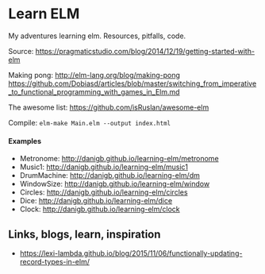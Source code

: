 # Learn ELM

My adventures learning elm. Resources, pitfalls, code.

Source: https://pragmaticstudio.com/blog/2014/12/19/getting-started-with-elm

Making pong: http://elm-lang.org/blog/making-pong
https://github.com/Dobiasd/articles/blob/master/switching_from_imperative_to_functional_programming_with_games_in_Elm.md

The awesome list: https://github.com/isRuslan/awesome-elm

Compile: `elm-make Main.elm --output index.html`

#### Examples

- Metronome: http://danigb.github.io/learning-elm/metronome
- Music1: http://danigb.github.io/learning-elm/music1
- DrumMachine: http://danigb.github.io/learning-elm/dm
- WindowSize: http://danigb.github.io/learning-elm/window
- Circles: http://danigb.github.io/learning-elm/circles
- Dice: http://danigb.github.io/learning-elm/dice
- Clock: http://danigb.github.io/learning-elm/clock

## Links, blogs, learn, inspiration

- https://lexi-lambda.github.io/blog/2015/11/06/functionally-updating-record-types-in-elm/

